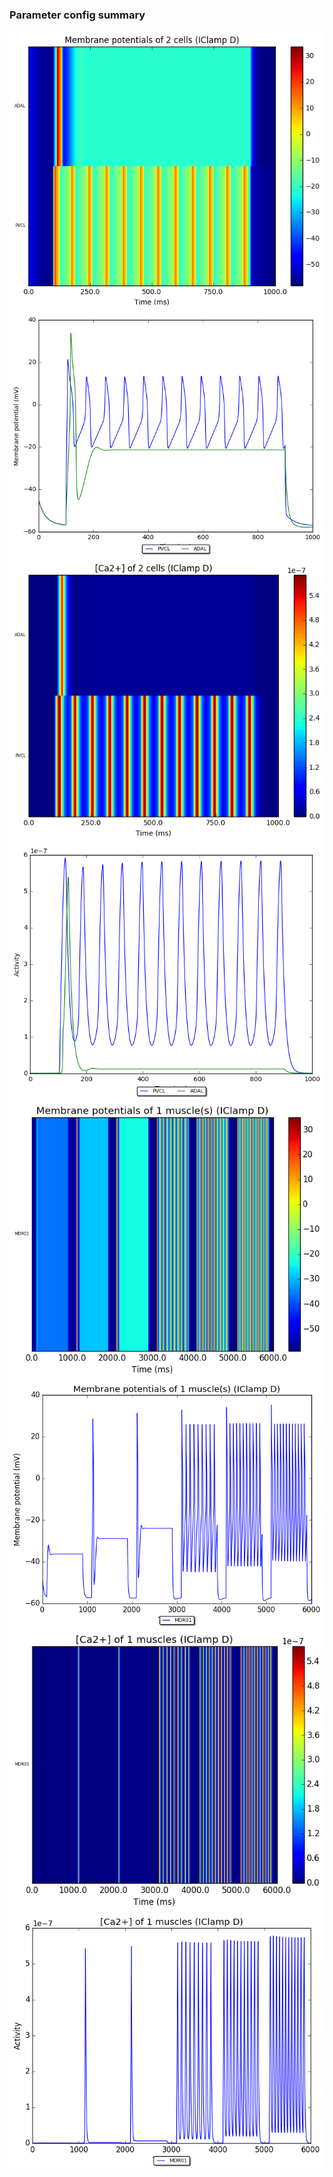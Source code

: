 ### Parameter config summary 
<tr><td><img alt="?" src="neurons_D_IClamp.png"/></td><td><img alt="?" src="traces_neuron_IClamp_D.png"/></td></tr>
<tr><td><img alt=" " src="neuron_activity_D_IClamp.png"/></td><td><img alt=" " src="traces_neuron_activity_IClamp_D.png"/></td></tr>
<tr><td><img alt=" " src="muscles_D_IClamp.png"/></td><td><img alt=" " src="traces_muscles_IClamp_D.png"/></td></tr>
<tr><td><img alt=" " src="muscle_activity_D_IClamp.png"/></td><td><img alt=" " src="traces_muscles_activity_IClamp_D.png"/></td></tr>
